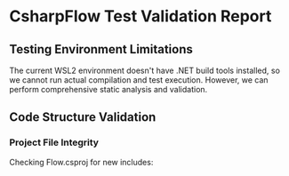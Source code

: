 # CsharpFlow Test Validation Report
## Testing Environment Limitations
The current WSL2 environment doesn't have .NET build tools installed, so we cannot run actual compilation and test execution. However, we can perform comprehensive static analysis and validation.
## Code Structure Validation
### Project File Integrity
Checking Flow.csproj for new includes: